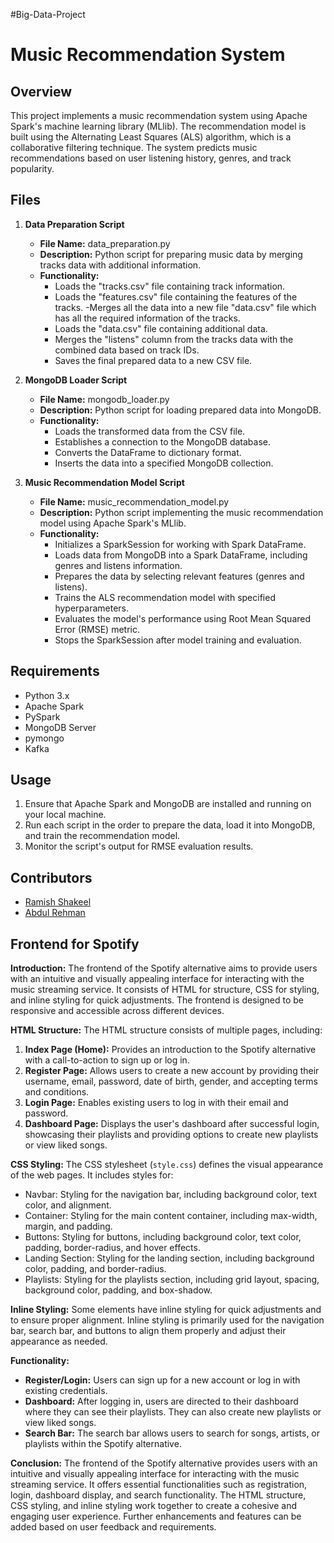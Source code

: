 #Big-Data-Project
# Music Recommendation System

## Overview

This project implements a music recommendation system using Apache Spark's machine learning library (MLlib). The recommendation model is built using the Alternating Least Squares (ALS) algorithm, which is a collaborative filtering technique. The system predicts music recommendations based on user listening history, genres, and track popularity.

## Files

1. **Data Preparation Script**
    - **File Name:** data_preparation.py
    - **Description:** Python script for preparing music data by merging tracks data with additional information.
    - **Functionality:**
        - Loads the "tracks.csv" file containing track information.
        - Loads the "features.csv" file containing the features of the tracks.
        -Merges all the data into a new file "data.csv" file which has all the required information of the tracks.
        - Loads the "data.csv" file containing additional data.
        - Merges the "listens" column from the tracks data with the combined data based on track IDs.
        - Saves the final prepared data to a new CSV file.

2. **MongoDB Loader Script**
    - **File Name:** mongodb_loader.py
    - **Description:** Python script for loading prepared data into MongoDB.
    - **Functionality:**
        - Loads the transformed data from the CSV file.
        - Establishes a connection to the MongoDB database.
        - Converts the DataFrame to dictionary format.
        - Inserts the data into a specified MongoDB collection.

3. **Music Recommendation Model Script**
    - **File Name:** music_recommendation_model.py
    - **Description:** Python script implementing the music recommendation model using Apache Spark's MLlib.
    - **Functionality:**
        - Initializes a SparkSession for working with Spark DataFrame.
        - Loads data from MongoDB into a Spark DataFrame, including genres and listens information.
        - Prepares the data by selecting relevant features (genres and listens).
        - Trains the ALS recommendation model with specified hyperparameters.
        - Evaluates the model's performance using Root Mean Squared Error (RMSE) metric.
        - Stops the SparkSession after model training and evaluation.

## Requirements

- Python 3.x
- Apache Spark
- PySpark
- MongoDB Server
- pymongo
- Kafka

## Usage

1. Ensure that Apache Spark and MongoDB are installed and running on your local machine.
2. Run each script in the order to prepare the data, load it into MongoDB, and train the recommendation model.
3. Monitor the script's output for RMSE evaluation results.

## Contributors

- [Ramish Shakeel](21i-1363)
- [Abdul Rehman](21i-1780)

## Frontend for Spotify 

**Introduction:**
The frontend of the Spotify alternative aims to provide users with an intuitive and visually appealing interface for interacting with the music streaming service. It consists of HTML for structure, CSS for styling, and inline styling for quick adjustments. The frontend is designed to be responsive and accessible across different devices.

**HTML Structure:**
The HTML structure consists of multiple pages, including:
1. **Index Page (Home):** Provides an introduction to the Spotify alternative with a call-to-action to sign up or log in.
2. **Register Page:** Allows users to create a new account by providing their username, email, password, date of birth, gender, and accepting terms and conditions.
3. **Login Page:** Enables existing users to log in with their email and password.
4. **Dashboard Page:** Displays the user's dashboard after successful login, showcasing their playlists and providing options to create new playlists or view liked songs.

**CSS Styling:**
The CSS stylesheet (`style.css`) defines the visual appearance of the web pages. It includes styles for:
- Navbar: Styling for the navigation bar, including background color, text color, and alignment.
- Container: Styling for the main content container, including max-width, margin, and padding.
- Buttons: Styling for buttons, including background color, text color, padding, border-radius, and hover effects.
- Landing Section: Styling for the landing section, including background color, padding, and border-radius.
- Playlists: Styling for the playlists section, including grid layout, spacing, background color, padding, and box-shadow.

**Inline Styling:**
Some elements have inline styling for quick adjustments and to ensure proper alignment. Inline styling is primarily used for the navigation bar, search bar, and buttons to align them properly and adjust their appearance as needed.

**Functionality:**
- **Register/Login:** Users can sign up for a new account or log in with existing credentials.
- **Dashboard:** After logging in, users are directed to their dashboard where they can see their playlists. They can also create new playlists or view liked songs.
- **Search Bar:** The search bar allows users to search for songs, artists, or playlists within the Spotify alternative.

**Conclusion:**
The frontend of the Spotify alternative provides users with an intuitive and visually appealing interface for interacting with the music streaming service. It offers essential functionalities such as registration, login, dashboard display, and search functionality. The HTML structure, CSS styling, and inline styling work together to create a cohesive and engaging user experience. Further enhancements and features can be added based on user feedback and requirements.


